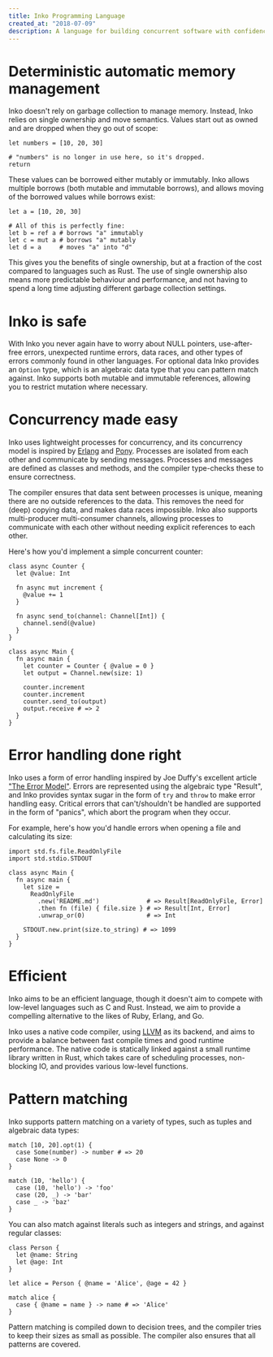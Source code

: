 ```yaml
---
title: Inko Programming Language
created_at: "2018-07-09"
description: A language for building concurrent software with confidence
---
```


# Deterministic automatic memory management

Inko doesn't rely on garbage collection to manage memory. Instead, Inko relies
on single ownership and move semantics. Values start out as owned and are
dropped when they go out of scope:

```inko
let numbers = [10, 20, 30]

# "numbers" is no longer in use here, so it's dropped.
return
```

These values can be borrowed either mutably or immutably. Inko allows multiple
borrows (both mutable and immutable borrows), and allows moving of the borrowed
values while borrows exist:

```inko
let a = [10, 20, 30]

# All of this is perfectly fine:
let b = ref a # borrows "a" immutably
let c = mut a # borrows "a" mutably
let d = a     # moves "a" into "d"
```

This gives you the benefits of single ownership, but at a fraction of the cost
compared to languages such as Rust. The use of single ownership also means more
predictable behaviour and performance, and not having to spend a long time
adjusting different garbage collection settings.

# Inko is safe

With Inko you never again have to worry about NULL pointers, use-after-free
errors, unexpected runtime errors, data races, and other types of errors
commonly found in other languages. For optional data Inko provides an `Option`
type, which is an algebraic data type that you can pattern match against. Inko
supports both mutable and immutable references, allowing you to restrict
mutation where necessary.

# Concurrency made easy

Inko uses lightweight processes for concurrency, and its concurrency model is
inspired by [Erlang](https://www.erlang.org/) and
[Pony](https://www.ponylang.io/). Processes are isolated from each other and
communicate by sending messages. Processes and messages are defined as classes
and methods, and the compiler type-checks these to ensure correctness.

The compiler ensures that data sent between processes is unique, meaning there
are no outside references to the data. This removes the need for (deep) copying
data, and makes data races impossible. Inko also supports multi-producer
multi-consumer channels, allowing processes to communicate with each other
without needing explicit references to each other.

 Here's how you'd implement a simple concurrent counter:

```inko
class async Counter {
  let @value: Int

  fn async mut increment {
    @value += 1
  }

  fn async send_to(channel: Channel[Int]) {
    channel.send(@value)
  }
}

class async Main {
  fn async main {
    let counter = Counter { @value = 0 }
    let output = Channel.new(size: 1)

    counter.increment
    counter.increment
    counter.send_to(output)
    output.receive # => 2
  }
}
```

# Error handling done right

Inko uses a form of error handling inspired by Joe Duffy's excellent article
["The Error Model"](http://joeduffyblog.com/2016/02/07/the-error-model/). Errors
are represented using the algebraic type "Result", and Inko provides syntax
sugar in the form of `try` and `throw` to make error handling easy. Critical
errors that can't/shouldn't be handled are supported in the form of "panics",
which abort the program when they occur.

For example, here's how you'd handle errors when opening a file and calculating
its size:

```inko
import std.fs.file.ReadOnlyFile
import std.stdio.STDOUT

class async Main {
  fn async main {
    let size =
      ReadOnlyFile
        .new('README.md')             # => Result[ReadOnlyFile, Error]
        .then fn (file) { file.size } # => Result[Int, Error]
        .unwrap_or(0)                 # => Int

    STDOUT.new.print(size.to_string) # => 1099
  }
}
```

# Efficient

Inko aims to be an efficient language, though it doesn't aim to compete with
low-level languages such as C and Rust. Instead, we aim to provide a compelling
alternative to the likes of Ruby, Erlang, and Go.

Inko uses a native code compiler, using [LLVM](https://llvm.org/) as its
backend, and aims to provide a balance between fast compile times and good
runtime performance. The native code is statically linked against a small
runtime library written in Rust, which takes care of scheduling processes,
non-blocking IO, and provides various low-level functions.

# Pattern matching

Inko supports pattern matching on a variety of types, such as tuples and
algebraic data types:

```inko
match [10, 20].opt(1) {
  case Some(number) -> number # => 20
  case None -> 0
}

match (10, 'hello') {
  case (10, 'hello') -> 'foo'
  case (20, _) -> 'bar'
  case _ -> 'baz'
}
```

You can also match against literals such as integers and strings, and against
regular classes:

```inko
class Person {
  let @name: String
  let @age: Int
}

let alice = Person { @name = 'Alice', @age = 42 }

match alice {
  case { @name = name } -> name # => 'Alice'
}
```

Pattern matching is compiled down to decision trees, and the compiler tries to
keep their sizes as small as possible. The compiler also ensures that all
patterns are covered.
